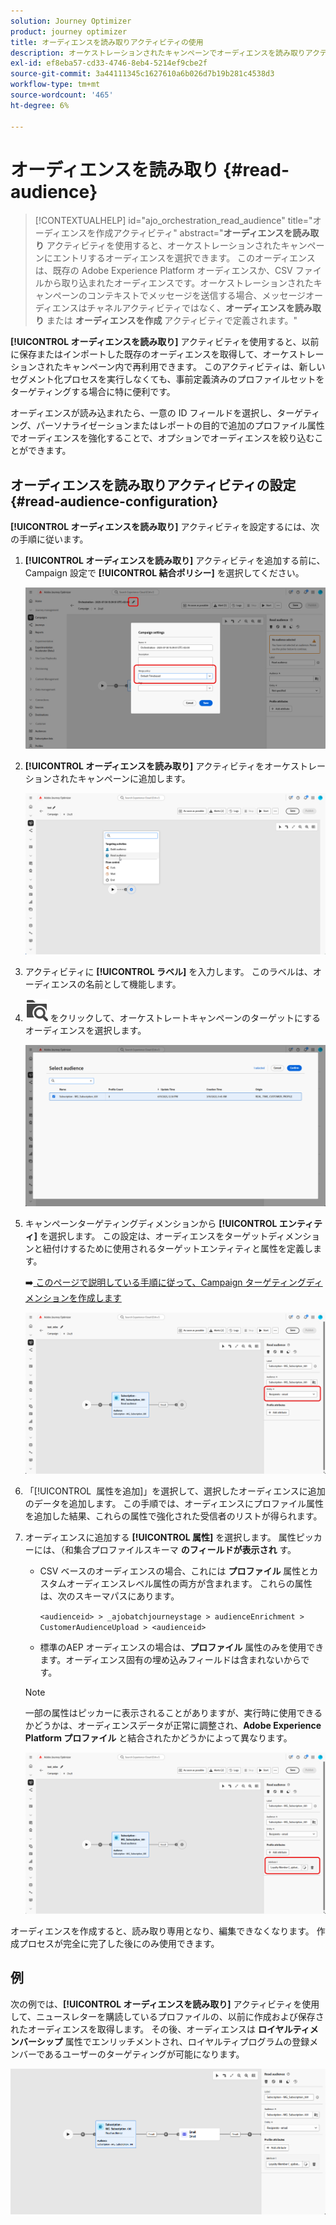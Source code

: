 ```yaml
---
solution: Journey Optimizer
product: journey optimizer
title: オーディエンスを読み取りアクティビティの使用
description: オーケストレーションされたキャンペーンでオーディエンスを読み取りアクティビティを使用する方法を学ぶ
exl-id: ef8eba57-cd33-4746-8eb4-5214ef9cbe2f
source-git-commit: 3a44111345c1627610a6b026d7b19b281c4538d3
workflow-type: tm+mt
source-wordcount: '465'
ht-degree: 6%

---
```



# オーディエンスを読み取り {#read-audience}


>[!CONTEXTUALHELP]
>id="ajo_orchestration_read_audience"
>title="オーディエンスを作成アクティビティ"
>abstract="**オーディエンスを読み取り** アクティビティを使用すると、オーケストレーションされたキャンペーンにエントリするオーディエンスを選択できます。 このオーディエンスは、既存の Adobe Experience Platform オーディエンスか、CSV ファイルから取り込まれたオーディエンスです。オーケストレーションされたキャンペーンのコンテキストでメッセージを送信する場合、メッセージオーディエンスはチャネルアクティビティではなく、**オーディエンスを読み取り** または **オーディエンスを作成** アクティビティで定義されます。"

**[!UICONTROL オーディエンスを読み取り]** アクティビティを使用すると、以前に保存またはインポートした既存のオーディエンスを取得して、オーケストレーションされたキャンペーン内で再利用できます。 このアクティビティは、新しいセグメント化プロセスを実行しなくても、事前定義済みのプロファイルセットをターゲティングする場合に特に便利です。

オーディエンスが読み込まれたら、一意の ID フィールドを選択し、ターゲティング、パーソナライゼーションまたはレポートの目的で追加のプロファイル属性でオーディエンスを強化することで、オプションでオーディエンスを絞り込むことができます。

## オーディエンスを読み取りアクティビティの設定 {#read-audience-configuration}

**[!UICONTROL オーディエンスを読み取り]** アクティビティを設定するには、次の手順に従います。

1. **[!UICONTROL オーディエンスを読み取り]** アクティビティを追加する前に、Campaign 設定で **[!UICONTROL 結合ポリシー]** を選択してください。

   ![](../assets/read-audience-6.png)

1. **[!UICONTROL オーディエンスを読み取り]** アクティビティをオーケストレーションされたキャンペーンに追加します。

   ![](../assets/read-audience-1.png)

1. アクティビティに **[!UICONTROL ラベル]** を入力します。 このラベルは、オーディエンスの名前として機能します。

1. ![ フォルダー検索アイコン ](../assets/do-not-localize/folder-search.svg) をクリックして、オーケストレートキャンペーンのターゲットにするオーディエンスを選択します。

   ![](../assets/read-audience-2.png)

1. キャンペーンターゲティングディメンションから **[!UICONTROL エンティティ&#x200B;]** を選択します。 この設定は、オーディエンスをターゲットディメンションと紐付けするために使用されるターゲットエンティティと属性を定義します。

   ➡️[ このページで説明している手順に従って、Campaign ターゲティングディメンションを作成します ](../target-dimension.md)

   ![](../assets/read-audience-3.png)

1. 「[!UICONTROL &#x200B; 属性を追加 &#x200B;]」を選択して、選択したオーディエンスに追加のデータを追加します。 この手順では、オーディエンスにプロファイル属性を追加した結果、これらの属性で強化された受信者のリストが得られます。

1. オーディエンスに追加する **[!UICONTROL 属性]** を選択します。 属性ピッカーには、（和集合プロファイルスキーマ **のフィールドが表示され** す。

   * CSV ベースのオーディエンスの場合、これには **プロファイル** 属性とカスタムオーディエンスレベル属性の両方が含まれます。 これらの属性は、次のスキーマパスにあります。

     `<audienceid> > _ajobatchjourneystage > audienceEnrichment > CustomerAudienceUpload > <audienceid>`

   * 標準のAEP オーディエンスの場合は、**プロファイル** 属性のみを使用できます。オーディエンス固有の埋め込みフィールドは含まれないからです。

   >[!NOTE]
   >
   > 一部の属性はピッカーに表示されることがありますが、実行時に使用できるかどうかは、オーディエンスデータが正常に調整され、**Adobe Experience Platform プロファイル** と結合されたかどうかによって異なります。

   ![](../assets/read-audience-4.png)

オーディエンスを作成すると、読み取り専用となり、編集できなくなります。 作成プロセスが完全に完了した後にのみ使用できます。

## 例

次の例では、**[!UICONTROL オーディエンスを読み取り]** アクティビティを使用して、ニュースレターを購読しているプロファイルの、以前に作成および保存されたオーディエンスを取得します。 その後、オーディエンスは **ロイヤルティメンバーシップ** 属性でエンリッチメントされ、ロイヤルティプログラムの登録メンバーであるユーザーのターゲティングが可能になります。

![](../assets/read-audience-5.png)

